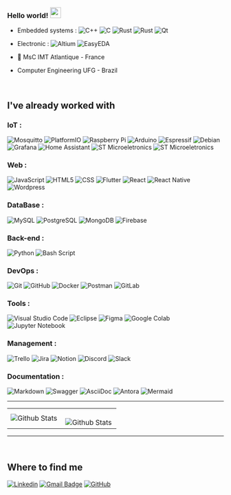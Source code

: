 


### Hello world! <img src="https://media.giphy.com/media/hvRJCLFzcasrR4ia7z/giphy.gif" width="25px">


+ Embedded systems : ![C++](https://img.shields.io/badge/-C++-f8efd4?style=flat&logo=C%2B%2B&logoColor=af552e)
![C](https://img.shields.io/badge/-C-f8efd4?style=flat&logo=C&logoColor=af552e)
![Rust](https://img.shields.io/badge/Rust-f8efd4?style=flat&logo=rust&logoColor=af552e)
![Rust](https://img.shields.io/badge/Linux-f8efd4?style=flat&logo=linux&logoColor=af552e) ![Qt](https://img.shields.io/badge/Qt-%23f8efd4.svg?style=flat&logo=Qt&logoColor=217346)

+ Electronic : ![Altium](https://img.shields.io/badge/-Altium%20Designer-f8efd4?style=flat&logo=&logoColor=af552e) ![EasyEDA](https://img.shields.io/badge/-EasyEDA-f8efd4?style=flat&logo=easyeda&logoColor=af552e)


+ 📍 MsC IMT Atlantique - France
+ Computer Engineering UFG - Brazil

<br/>

## I've already worked with

### IoT : 
![Mosquitto](https://img.shields.io/badge/mosquitto-%23f8efd4.svg?style=flat&logo=eclipsemosquitto&logoColor=af552e)
![PlatformIO](https://img.shields.io/badge/PlatformIO-%23f8efd4.svg?style=flat&logo=platformio&logoColor=af552e)
![Raspberry Pi](https://img.shields.io/badge/-Raspberry_Pi-f8efd4?style=flat&logo=Raspberry-Pi&logoColor=af552e)
![Arduino](https://img.shields.io/badge/-Arduino-f8efd4?style=flat&logo=Arduino&logoColor=af552e)
![Espressif](https://img.shields.io/badge/Espressif-f8efd4.svg?style=flat&logo=espressif&logoColor=af552e)
![Debian](https://img.shields.io/badge/Debian-f8efd4?style=flat&logo=debian&logoColor=af552e)
![Grafana](https://img.shields.io/badge/Grafana-%23f8efd4.svg?style=flat&logo=grafana&logoColor=af552e)
![Home Assistant](https://img.shields.io/badge/home%20assistant-%23f8efd4.svg?style=flat&logo=home-assistant&logoColor=af552e)
![ST Microeletronics](https://img.shields.io/badge/ST%20Microeletronics-%23f8efd4.svg?style=flat&logo=stm32&logoColor=af552e)
![ST Microeletronics](https://img.shields.io/badge/Texas%20Instruments-%23f8efd4.svg?style=flat&logo=&logoColor=af552e)

### Web : 
![JavaScript](https://img.shields.io/badge/-JavaScript-f8efd4?style=flat&logo=javascript&logoColor=af552e)
![HTML5](https://img.shields.io/badge/-HTML5-f8efd4?style=flat&logo=HTML5&logoColor=af552e)
![CSS](https://img.shields.io/badge/-CSS-f8efd4?style=flat&logo=CSS3&logoColor=af552e)
![Flutter](https://img.shields.io/badge/-Flutter-f8efd4?style=flat&logo=Flutter&logoColor=af552e)
![React](https://img.shields.io/badge/-React-f8efd4?style=flat&logo=react&logoColor=af552e)
![React Native](https://img.shields.io/badge/-React%20Native-f8efd4?style=flat&logo=react&logoColor=af552e) ![Wordpress](https://img.shields.io/badge/-WordPress-f8efd4?style=flat&logo=wordpress&logoColor=af552e)

### DataBase : 
![MySQL](https://img.shields.io/badge/-MySQL-f8efd4?style=flat&logo=mysql&logoColor=af552e)
![PostgreSQL](https://img.shields.io/badge/-PostgreSQL-f8efd4?style=flat&logo=postgresql&logoColor=af552e)
![MongoDB](https://img.shields.io/badge/-MongoDB-f8efd4?style=flat&logo=mongodb&logoColor=af552e)
![Firebase](https://img.shields.io/badge/-Firebase-f8efd4?style=flat&logo=firebase&logoColor=af552e)



### Back-end : 
![Python](https://img.shields.io/badge/python-f8efd4?style=flat&logo=python&logoColor=af552e)
![Bash Script](https://img.shields.io/badge/Bash_script-%23f8efd4.svg?style=flat&logo=gnu-bash&logoColor=af552e)

### DevOps : 
![Git](https://img.shields.io/badge/-Git-f8efd4?style=flat&logo=git&logoColor=af552e)
![GitHub](https://img.shields.io/badge/-GitHub-f8efd4?style=flat&logo=github&logoColor=af552e)
![Docker](https://img.shields.io/badge/-Docker-f8efd4?style=flat&logo=docker&logoColor=af552e)
![Postman](https://img.shields.io/badge/-Postman-f8efd4?style=flat&logo=postman&logoColor=af552e)
![GitLab](https://img.shields.io/badge/gitlab-%23f8efd4.svg?style=flat&logo=gitlab&logoColor=af552e)

### Tools : 
![Visual Studio Code](https://img.shields.io/badge/-VS%20Code-f8efd4?style=flat&logo=vscode&logoColor=af552e)
![Eclipse](https://img.shields.io/badge/-Eclipse-f8efd4?style=flat&logo=eclipse-ide&logoColor=af552e)
![Figma](https://img.shields.io/badge/-Figma-f8efd4?style=flat&logo=figma&logoColor=af552e)
![Google Colab](https://img.shields.io/badge/Google%20Colab-%23f8efd4.svg?style=flat&logo=googlecolab&logoColor=af552e)
![Jupyter Notebook](https://img.shields.io/badge/jupyter-%23f8efd4.svg?style=flat&logo=jupyter&logoColor=af552e)
 	

### Management : 
![Trello](https://img.shields.io/badge/-Trello-f8efd4?style=flat&logo=trello&logoColor=af552e)
![Jira](https://img.shields.io/badge/jira-%23f8efd4.svg?style=flat&logo=jira&logoColor=af552e)
![Notion](https://img.shields.io/badge/Notion-%23000000.svg?style=flat&logo=notion&logoColor=white)
![Discord](https://img.shields.io/badge/Discord-%23f8efd4.svg?style=flat&logo=discord&logoColor=af552e)
![Slack](https://img.shields.io/badge/Slack-f8efd4?style=flat&logo=slack&logoColor=af552e)

### Documentation : 
![Markdown](https://img.shields.io/badge/markdown-%23f8efd4.svg?style=flat&logo=markdown&logoColor=af552e)
![Swagger](https://img.shields.io/badge/-Swagger-%23f8efd4?style=flat&logo=swagger&logoColor=af552e)
![AsciiDoc](https://img.shields.io/badge/-AsciiDoc-%23f8efd4?style=flat&logo=asciidoc&logoColor=af552e)
![Antora](https://img.shields.io/badge/-Antora-%23f8efd4?style=flat&logo=antora&logoColor=af552e)
![Mermaid](https://img.shields.io/badge/-Mermaid.js-%23f8efd4?style=flat&logo=mermaid&logoColor=af552e)

  ---
  
<table>
  <tr>
    <td>
      <img
        align="left"
        src="https://github-readme-stats.vercel.app/api/top-langs/?username=melyssamariana&show_icons=true&title_color=783c00&text_color=af552e&icon_color=783c00&bg_color=f8efd4&cache_seconds=2300"
        alt="Github Stats"
      />
    </td>
    <td>
      <br />
      <img
        align="left"
        src="https://github-readme-streak-stats.herokuapp.com/?user=melyssamariana&show_icons=true&title_color=783c00&text_color=af552e&icon_color=783c00&bg_color=f8efd4&cache_seconds=2300"
        alt="Github Stats"
      />
    </td>
  </tr>
</table>

--- 
<br />

## Where to find me

[![Linkedin](https://img.shields.io/badge/-melyssamariana-blue?style=flat-square&logo=Linkedin&logoColor=white&link=https://www.linkedin.com/in/melyssamariana/)](https://www.linkedin.com/in/melyssamariana/)
[![Gmail Badge](https://img.shields.io/badge/-melyssamarianagomes@gmail.com-006bed?style=flat-square&logo=Gmail&logoColor=white&link=mailto:melyssamarianagomes@gmail.com)](mailto:melyssamarianagomes@gmail.com)
[![GitHub](https://img.shields.io/github/followers/melyssamariana?label=follow&style=social)](https://github.com/melyssamariana/)

